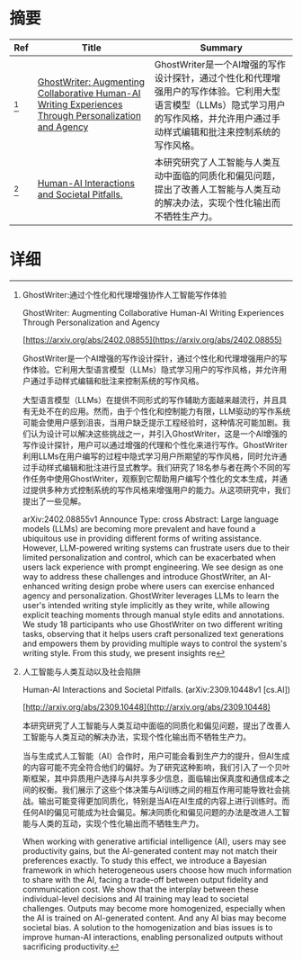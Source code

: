 # 摘要

| Ref | Title | Summary |
| --- | --- | --- |
| [^1] | [GhostWriter: Augmenting Collaborative Human-AI Writing Experiences Through Personalization and Agency](https://arxiv.org/abs/2402.08855) | GhostWriter是一个AI增强的写作设计探针，通过个性化和代理增强用户的写作体验。它利用大型语言模型（LLMs）隐式学习用户的写作风格，并允许用户通过手动样式编辑和批注来控制系统的写作风格。 |
| [^2] | [Human-AI Interactions and Societal Pitfalls.](http://arxiv.org/abs/2309.10448) | 本研究研究了人工智能与人类互动中面临的同质化和偏见问题，提出了改善人工智能与人类互动的解决办法，实现个性化输出而不牺牲生产力。 |

# 详细

[^1]: GhostWriter:通过个性化和代理增强协作人工智能写作体验

    GhostWriter: Augmenting Collaborative Human-AI Writing Experiences Through Personalization and Agency

    [https://arxiv.org/abs/2402.08855](https://arxiv.org/abs/2402.08855)

    GhostWriter是一个AI增强的写作设计探针，通过个性化和代理增强用户的写作体验。它利用大型语言模型（LLMs）隐式学习用户的写作风格，并允许用户通过手动样式编辑和批注来控制系统的写作风格。

    

    大型语言模型（LLMs）在提供不同形式的写作辅助方面越来越流行，并且具有无处不在的应用。然而，由于个性化和控制能力有限，LLM驱动的写作系统可能会使用户感到沮丧，当用户缺乏提示工程经验时，这种情况可能加剧。我们认为设计可以解决这些挑战之一，并引入GhostWriter，这是一个AI增强的写作设计探针，用户可以通过增强的代理和个性化来进行写作。GhostWriter利用LLMs在用户编写的过程中隐式学习用户所期望的写作风格，同时允许通过手动样式编辑和批注进行显式教学。我们研究了18名参与者在两个不同的写作任务中使用GhostWriter，观察到它帮助用户编写个性化的文本生成，并通过提供多种方式控制系统的写作风格来增强用户的能力。从这项研究中，我们提出了一些见解。

    arXiv:2402.08855v1 Announce Type: cross Abstract: Large language models (LLMs) are becoming more prevalent and have found a ubiquitous use in providing different forms of writing assistance. However, LLM-powered writing systems can frustrate users due to their limited personalization and control, which can be exacerbated when users lack experience with prompt engineering. We see design as one way to address these challenges and introduce GhostWriter, an AI-enhanced writing design probe where users can exercise enhanced agency and personalization. GhostWriter leverages LLMs to learn the user's intended writing style implicitly as they write, while allowing explicit teaching moments through manual style edits and annotations. We study 18 participants who use GhostWriter on two different writing tasks, observing that it helps users craft personalized text generations and empowers them by providing multiple ways to control the system's writing style. From this study, we present insights re
    
[^2]: 人工智能与人类互动以及社会陷阱

    Human-AI Interactions and Societal Pitfalls. (arXiv:2309.10448v1 [cs.AI])

    [http://arxiv.org/abs/2309.10448](http://arxiv.org/abs/2309.10448)

    本研究研究了人工智能与人类互动中面临的同质化和偏见问题，提出了改善人工智能与人类互动的解决办法，实现个性化输出而不牺牲生产力。

    

    当与生成式人工智能（AI）合作时，用户可能会看到生产力的提升，但AI生成的内容可能不完全符合他们的偏好。为了研究这种影响，我们引入了一个贝叶斯框架，其中异质用户选择与AI共享多少信息，面临输出保真度和通信成本之间的权衡。我们展示了这些个体决策与AI训练之间的相互作用可能导致社会挑战。输出可能变得更加同质化，特别是当AI在AI生成的内容上进行训练时。而任何AI的偏见可能成为社会偏见。解决同质化和偏见问题的办法是改进人工智能与人类的互动，实现个性化输出而不牺牲生产力。

    When working with generative artificial intelligence (AI), users may see productivity gains, but the AI-generated content may not match their preferences exactly. To study this effect, we introduce a Bayesian framework in which heterogeneous users choose how much information to share with the AI, facing a trade-off between output fidelity and communication cost. We show that the interplay between these individual-level decisions and AI training may lead to societal challenges. Outputs may become more homogenized, especially when the AI is trained on AI-generated content. And any AI bias may become societal bias. A solution to the homogenization and bias issues is to improve human-AI interactions, enabling personalized outputs without sacrificing productivity.
    

